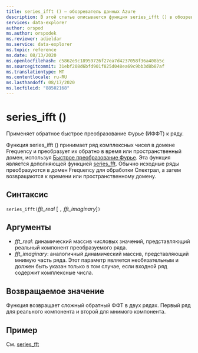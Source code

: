 ```yaml
---
title: series_ifft () — обозреватель данных Azure
description: В этой статье описывается функция series_ifft () в обозреватель данных Azure.
services: data-explorer
author: orspod
ms.author: orspodek
ms.reviewer: adieldar
ms.service: data-explorer
ms.topic: reference
ms.date: 08/13/2020
ms.openlocfilehash: c5862e9c18959726f27ea7d4237058f36a408b5c
ms.sourcegitcommit: 31ebf208d6bfd901f825d048ea69c9bb3d8b87af
ms.translationtype: MT
ms.contentlocale: ru-RU
ms.lasthandoff: 08/17/2020
ms.locfileid: "88502168"
---
```

# <a name="series_ifft"></a>series_ifft ()

Применяет обратное быстрое преобразование Фурье (ИФФТ) к ряду.  

Функция series_ifft () принимает ряд комплексных чисел в домене Frequency и преобразует их обратно в время или пространственный домен, используя [Быстрое преобразование Фурье](https://en.wikipedia.org/wiki/Fast_Fourier_transform). Эта функция является дополняющей функцией [series_fft](series-fft-function.md). Обычно исходные ряды преобразуются в домен Frequency для обработки Спектрал, а затем возвращаются к времени или пространственному домену.

## <a name="syntax"></a>Синтаксис

`series_ifft(`*fft_real* [ `,` *fft_imaginary*]`)`

## <a name="arguments"></a>Аргументы

* *fft_real*: динамический массив числовых значений, представляющий реальный компонент преобразуемого ряда.
* *fft_imaginary*: аналогичный динамический массив, представляющий мнимую часть ряда. Этот параметр является необязательным и должен быть указан только в том случае, если входной ряд содержит комплексные числа.

## <a name="returns"></a>Возвращаемое значение

Функция возвращает сложный обратный ФФТ в двух рядах. Первый ряд для реального компонента и второй для мнимого компонента.

## <a name="example"></a>Пример

См. [series_fft](series-fft-function.md#example)

